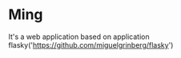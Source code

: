# Ming
It's a web application based on application flasky('https://github.com/miguelgrinberg/flasky')
